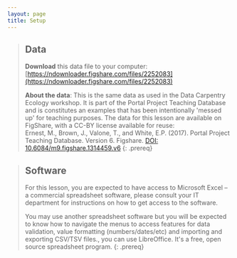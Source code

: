 ```yaml
---
layout: page
title: Setup
---
```


> ## Data
> **Download** this data file to your computer: [https://ndownloader.figshare.com/files/2252083](https://ndownloader.figshare.com/files/2252083) 
>
> **About the data**: 
> This is the same data as used in the Data Carpentry Ecology workshop. It is part of the Portal Project Teaching Database and is constitutes an examples that has been intentionally 'messed up' for teaching purposes. The data for this lesson are available on FigShare, with a CC-BY license available for reuse:\
> Ernest, M., Brown, J., Valone, T., and White, E.P. (2017). Portal Project Teaching Database. Version 6. Figshare. [DOI: 10.6084/m9.figshare.1314459.v6](https://figshare.com/articles/Portal_Project_Teaching_Database/1314459)
{: .prereq}

> ## Software
>
> For this lesson, you are expected to have access to Microsoft Excel – a commercial spreadsheet software, please consult your IT department for instructions on how to get access to the software.
>
> You may use another spreadsheet software but you will be expected to know how to navigate the menus to access features for data validation, value formatting (numbers/dates/etc) and importing and exporting CSV/TSV files., you can use LibreOffice. It's a free, open source spreadsheet program.
{: .prereq}
